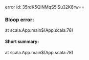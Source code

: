error id: 35rdK5QINMqS5lSu32K8rw==
### Bloop error:

at scala.App.main$(App.scala:78)
#### Short summary: 

at scala.App.main$(App.scala:78)